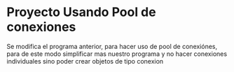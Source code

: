 # Proyecto Usando Pool de conexiones 

Se modifica el programa anterior, para hacer uso 
de pool de conexiónes, para de este modo simplificar 
mas nuestro programa y no hacer conexiones individuales
sino poder crear objetos de tipo conexion 
